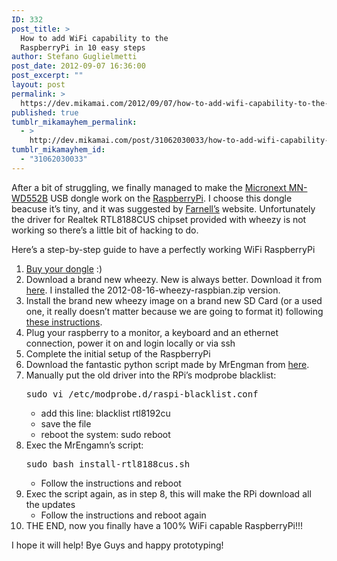 ```yaml
---
ID: 332
post_title: >
  How to add WiFi capability to the
  RaspberryPi in 10 easy steps
author: Stefano Guglielmetti
post_date: 2012-09-07 16:36:00
post_excerpt: ""
layout: post
permalink: >
  https://dev.mikamai.com/2012/09/07/how-to-add-wifi-capability-to-the-raspberrypi-in/
published: true
tumblr_mikamayhem_permalink:
  - >
    http://dev.mikamai.com/post/31062030033/how-to-add-wifi-capability-to-the-raspberrypi-in
tumblr_mikamayhem_id:
  - "31062030033"
---
```

<p>After a bit of struggling, we finally managed to make the <a href="http://www.micronext.co.uk/index.php?option=com_content&amp;task=view&amp;id=45&amp;Itemid=103">Micronext MN-WD552B</a> USB dongle work on the <a href="http://www.raspberrypi.org">RaspberryPi</a>. I choose this dongle beacuse it&rsquo;s tiny, and it was suggested by <a href="http://www.farnell.com">Farnell&rsquo;s</a> website. Unfortunately the driver for Realtek RTL8188CUS chipset provided with wheezy is not working so there&rsquo;s a little bit of hacking to do.</p>
<p>Here&rsquo;s a step-by-step guide to have a perfectly working WiFi RaspberryPi</p>
<ol><li><a href="http://www.amazon.co.uk/MICRONEXT-MN-WD552B-DONGLE-802-11N-Safety/dp/9800343881">Buy your dongle</a> :) </li>
<li>Download a brand new wheezy. New is always better. Download it from <a href="http://www.raspberrypi.org/downloads">here</a>. I installed the 2012-08-16-wheezy-raspbian.zip version.</li>
<li>Install the brand new wheezy image on a brand new SD Card (or a used one, it really doesn&rsquo;t matter because we are going to format it) following <a href="http://elinux.org/RPi_Easy_SD_Card_Setup">these instructions</a>.</li>
<li>Plug your raspberry to a monitor, a keyboard and an ethernet connection, power it on and login locally or via ssh</li>
<li>Complete the initial setup of the RaspberryPi</li>
<li>Download the fantastic python script made by MrEngman from <a href="http://dl.dropbox.com/u/80256631/install-rtl8188cus.sh">here</a>. </li>
<li>Manually put the old driver into the RPi&rsquo;s modprobe blacklist:
<pre class="bash">sudo vi /etc/modprobe.d/raspi-blacklist.conf </pre>
<ul><li>add this line: blacklist rtl8192cu</li>
<li>save the file</li>
<li>reboot the system: sudo reboot</li>
</ul></li>
<li>Exec the MrEngamn&rsquo;s script:
<pre class="bash">sudo bash install-rtl8188cus.sh</pre>
<ul><li>Follow the instructions and reboot</li>
</ul></li>
<li>Exec the script again, as in step 8, this will make the RPi download all the updates
<ul><li>Follow the instructions and reboot again</li>
</ul></li>
<li>THE END, now you finally have a 100% WiFi capable RaspberryPi!!!</li>
</ol><p>I hope it will help! Bye Guys and happy prototyping!</p>